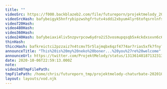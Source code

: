 ```yaml
---
title: ""
videoSrc: https://f000.backblazeb2.com/file/futureporn/projektmelody_2020-10-06_22-55-47.mkv
videoSrcHash: bafybeigyk5hnfrybipzwshgfrtutv4sddi2xbyum4lyr6tofqsrnlnfsa4?filename=projektmelody-chaturbate-20201006T225913Z-source.mp4
video720Hash: 
video480Hash: 
video360Hash: 
video240Hash: bafybeiaxi4liv5nzpvrpcow6ydro2i53vosmupqsqb5x4ckdxsxvn6c65y?filename=projektmelody-chaturbate-20201006T225913Z-240p.mp4
thinHash: 
thiccHash: bafkreictci2pzzaiz7n4tcmv75r5lajmqbx6qzf4774ar7rias5xfk7fny?filename=20201006T225913Z-thicc.jpg
announceTitle: "This%20is%20my%20neko%20boner...%20you%27re%20welcome"
announceUrl: https://twitter.com/ProjektMelody/status/1313614818713231360
date: 2020-10-06T22:59:13.000Z
note: 
video240TmpFilePath: 
tmpFilePath: /home/chris/futureporn_tmp/projektmelody-chaturbate-20201006T225913Z-source.mp4
layout: layouts/vod.njk
---
```

